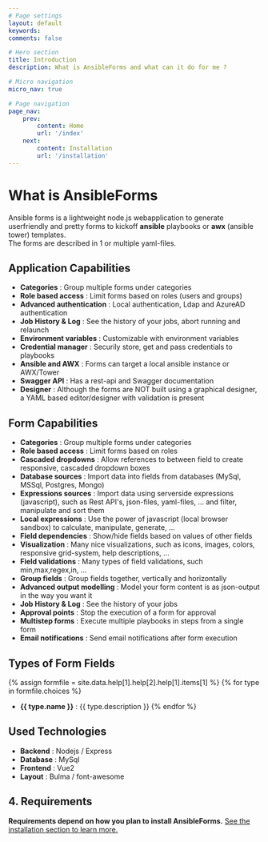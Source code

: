 ```yaml
---
# Page settings
layout: default
keywords:
comments: false

# Hero section
title: Introduction
description: What is AnsibleForms and what can it do for me ?

# Micro navigation
micro_nav: true

# Page navigation
page_nav:
    prev:
        content: Home
        url: '/index'
    next:
        content: Installation
        url: '/installation'
---
```


# What is AnsibleForms

Ansible forms is a lightweight node.js webapplication to generate userfriendly and pretty forms to kickoff **ansible** playbooks or **awx** (ansible tower) templates.  
The forms are described in 1 or multiple yaml-files.

## Application Capabilities

* **Categories** : Group multiple forms under categories
* **Role based access** : Limit forms based on roles (users and groups)
* **Advanced authentication** : Local authentication, Ldap and AzureAD authentication
* **Job History & Log** : See the history of your jobs, abort running and relaunch
* **Environment variables** : Customizable with environment variables
* **Credential manager** : Securily store, get and pass credentials to playbooks
* **Ansible and AWX** : Forms can target a local ansible instance or AWX/Tower
* **Swagger API** : Has a rest-api and Swagger documentation
* **Designer** : Although the forms are NOT built using a graphical designer, a YAML based editor/designer with validation is present

## Form Capabilities

* **Categories** : Group multiple forms under categories
* **Role based access** : Limit forms based on roles
* **Cascaded dropdowns** : Allow references to between field to create responsive, cascaded dropdown boxes
* **Database sources** : Import data into fields from databases (MySql, MSSql, Postgres, Mongo)
* **Expressions sources** : Import data using serverside expressions (javascript), such as Rest API's, json-files, yaml-files, ... and filter, manipulate and sort them
* **Local expressions** : Use the power of javascript (local browser sandbox) to calculate, manipulate, generate, ... 
* **Field dependencies** : Show/hide fields based on values of other fields
* **Visualization** : Many nice visualizations, such as icons, images, colors, responsive grid-system, help descriptions, ...
* **Field validations** : Many types of field validations, such min,max,regex,in, ...
* **Group fields** : Group fields together, vertically and horizontally
* **Advanced output modelling** : Model your form content is as json-output in the way you want it
* **Job History & Log** : See the history of your jobs
* **Approval points** : Stop the execution of a form for approval
* **Multistep forms** : Execute multiple playbooks in steps from a single form
* **Email notifications** : Send email notifications after form execution

## Types of Form Fields

{% assign formfile = site.data.help[1].help[2].help[1].items[1] %}
{% for type in formfile.choices %}
* **{{ type.name }}** : {{ type.description }}
{% endfor %}

## Used Technologies

* **Backend** : Nodejs / Express
* **Database** : MySql
* **Frontend** : Vue2
* **Layout** : Bulma / font-awesome

## 4. Requirements

<div class="callout callout--warning">
    <p><strong>Requirements depend on how you plan to install AnsibleForms.</strong> <a href="installation">See the installation section to learn more.</a></p>
</div>


